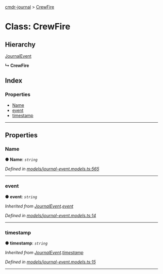[cmdr-journal](../README.md) > [CrewFire](../classes/crewfire.md)



# Class: CrewFire

## Hierarchy


 [JournalEvent](journalevent.md)

**↳ CrewFire**







## Index

### Properties

* [Name](crewfire.md#name)
* [event](crewfire.md#event)
* [timestamp](crewfire.md#timestamp)



---
## Properties
<a id="name"></a>

###  Name

**●  Name**:  *`string`* 

*Defined in [models/journal-event.models.ts:565](https://github.com/chrisbruford/cmdr-journal/blob/5b08b7d/src/models/journal-event.models.ts#L565)*





___

<a id="event"></a>

###  event

**●  event**:  *`string`* 

*Inherited from [JournalEvent](journalevent.md).[event](journalevent.md#event)*

*Defined in [models/journal-event.models.ts:14](https://github.com/chrisbruford/cmdr-journal/blob/5b08b7d/src/models/journal-event.models.ts#L14)*





___

<a id="timestamp"></a>

###  timestamp

**●  timestamp**:  *`string`* 

*Inherited from [JournalEvent](journalevent.md).[timestamp](journalevent.md#timestamp)*

*Defined in [models/journal-event.models.ts:15](https://github.com/chrisbruford/cmdr-journal/blob/5b08b7d/src/models/journal-event.models.ts#L15)*





___


